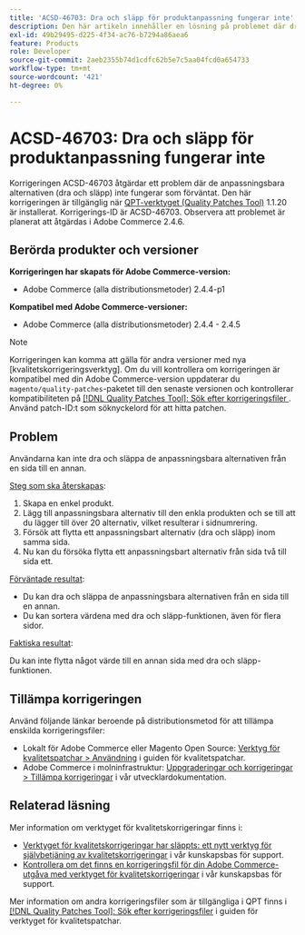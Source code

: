 ```yaml
---
title: 'ACSD-46703: Dra och släpp för produktanpassning fungerar inte'
description: Den här artikeln innehåller en lösning på problemet där dra och släpp för de anpassningsbara alternativen inte fungerar som förväntat.
exl-id: 49b29495-d225-4f34-ac76-b7294a86aea6
feature: Products
role: Developer
source-git-commit: 2aeb2355b74d1cdfc62b5e7c5aa04fcd0a654733
workflow-type: tm+mt
source-wordcount: '421'
ht-degree: 0%

---
```


# ACSD-46703: Dra och släpp för produktanpassning fungerar inte

Korrigeringen ACSD-46703 åtgärdar ett problem där de anpassningsbara alternativen (dra och släpp) inte fungerar som förväntat. Den här korrigeringen är tillgänglig när [QPT-verktyget (Quality Patches Tool)](/help/announcements/adobe-commerce-announcements/magento-quality-patches-released-new-tool-to-self-serve-quality-patches.md) 1.1.20 är installerat. Korrigerings-ID är ACSD-46703. Observera att problemet är planerat att åtgärdas i Adobe Commerce 2.4.6.

## Berörda produkter och versioner

**Korrigeringen har skapats för Adobe Commerce-version:**

* Adobe Commerce (alla distributionsmetoder) 2.4.4-p1

**Kompatibel med Adobe Commerce-versioner:**

* Adobe Commerce (alla distributionsmetoder) 2.4.4 - 2.4.5

>[!NOTE]
>
>Korrigeringen kan komma att gälla för andra versioner med nya [kvalitetskorrigeringsverktyg]. Om du vill kontrollera om korrigeringen är kompatibel med din Adobe Commerce-version uppdaterar du `magento/quality-patches`-paketet till den senaste versionen och kontrollerar kompatibiliteten på [[!DNL Quality Patches Tool]: Sök efter korrigeringsfiler ](https://experienceleague.adobe.com/tools/commerce-quality-patches/index.html). Använd patch-ID:t som söknyckelord för att hitta patchen.

## Problem

Användarna kan inte dra och släppa de anpassningsbara alternativen från en sida till en annan.

<u>Steg som ska återskapas</u>:

1. Skapa en enkel produkt.
1. Lägg till anpassningsbara alternativ till den enkla produkten och se till att du lägger till över 20 alternativ, vilket resulterar i sidnumrering.
1. Försök att flytta ett anpassningsbart alternativ (dra och släpp) inom samma sida.
1. Nu kan du försöka flytta ett anpassningsbart alternativ från sida två till sida ett.

<u>Förväntade resultat</u>:

* Du kan dra och släppa de anpassningsbara alternativen från en sida till en annan.
* Du kan sortera värdena med dra och släpp-funktionen, även för flera sidor.

<u>Faktiska resultat</u>:

Du kan inte flytta något värde till en annan sida med dra och släpp-funktionen.

## Tillämpa korrigeringen

Använd följande länkar beroende på distributionsmetod för att tillämpa enskilda korrigeringsfiler:

* Lokalt för Adobe Commerce eller Magento Open Source: [Verktyg för kvalitetspatchar > Användning](https://experienceleague.adobe.com/docs/commerce-operations/tools/quality-patches-tool/usage.html) i guiden för kvalitetspatchar.
* Adobe Commerce i molninfrastruktur: [Uppgraderingar och korrigeringar > Tillämpa korrigeringar](https://experienceleague.adobe.com/en/docs/commerce-cloud-service/user-guide/develop/upgrade/apply-patches) i vår utvecklardokumentation.

## Relaterad läsning

Mer information om verktyget för kvalitetskorrigeringar finns i:

* [Verktyget för kvalitetskorrigeringar har släppts: ett nytt verktyg för självbetjäning av kvalitetskorrigeringar](/help/announcements/adobe-commerce-announcements/magento-quality-patches-released-new-tool-to-self-serve-quality-patches.md) i vår kunskapsbas för support.
* [Kontrollera om det finns en korrigeringsfil för din Adobe Commerce-utgåva med verktyget för kvalitetskorrigeringar](https://experienceleague.adobe.com/docs/commerce-knowledge-base/kb/support-tools/patches/check-patch-for-magento-issue-with-magento-quality-patches.html) i vår kunskapsbas för support.

Mer information om andra korrigeringsfiler som är tillgängliga i QPT finns i [[!DNL Quality Patches Tool]: Sök efter korrigeringsfiler](https://experienceleague.adobe.com/tools/commerce-quality-patches/index.html) i guiden för verktyget för kvalitetspatchar.
